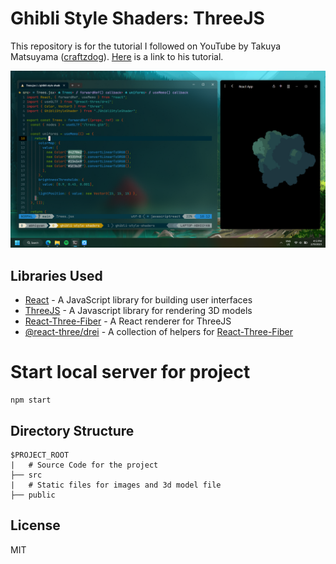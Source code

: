 # Ghibli Style Shaders: ThreeJS

This repository is for the tutorial I followed on YouTube by Takuya Matsuyama ([craftzdog](https://github.com/craftzdog)). [Here](https://www.youtube.com/watch?v=IGK6eceWyU4) is a link to his tutorial.

![working_screenshot](./public/working_screenshot.png)

## Libraries Used

- [React](https://reactjs.org/) - A JavaScript library for building user interfaces
- [ThreeJS](https://threejs.org/) - A Javascript library for rendering 3D models
- [React-Three-Fiber](https://docs.pmnd.rs/react-three-fiber/getting-started/introduction) - A React renderer for ThreeJS
- [@react-three/drei](https://www.npmjs.com/package/@react-three/drei) - A collection of helpers for [React-Three-Fiber](https://docs.pmnd.rs/react-three-fiber/getting-started/introduction)

# Start local server for project

```shell
npm start
```

## Directory Structure

```
$PROJECT_ROOT
|   # Source Code for the project
├── src
|   # Static files for images and 3d model file
├── public
```

## License

MIT
